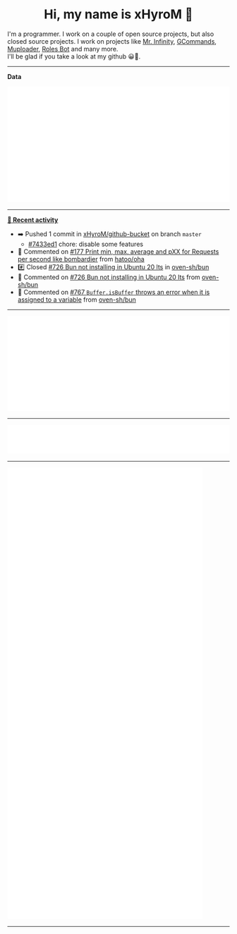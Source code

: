 <p align="center">
    <!-- <img src="https://avatars.githubusercontent.com/u/56601352" width="192" alt="hyro's pfp" /> -->
    <h1 align="center">Hi, my name is xHyroM 👋</h1>
</p>

I'm a programmer. I work on a couple of open source projects, but also closed source projects. I work on projects like [Mr. Infinity](https://discord.com/oauth2/authorize?client_id=720321585625694239&scope=bot%20applications.commands&permissions=8&redirect_uri=https://blobs.gq/imanager&prompt=consent&response_type=code), [GCommands](https://github.com/Garlic-Team/GCommands), [Muploader](https://github.com/xHyroM/Muploader), [Roles Bot](https://github.com/xHyroM/roles-bot) and many more.  
I'll be glad if you take a look at my github 😀👀.

___
**Data**

<img src="https://github.com/xHyroM/xHyroM/blob/master/.cache/base.svg">

___

**[📰 Recent activity](https://github.com/xHyroM)**
* ➡️ Pushed 1 commit in [xHyroM/github-bucket](https://github.com/xHyroM/github-bucket) on branch `master`
  * [#7433ed1](https://github.com/xHyroM/github-bucket/commit/7433ed1) chore: disable some features
* 💬 Commented on [#177 Print min, max, average and pXX for Requests per second like  bombardier](https://github.com/hatoo/oha/issues/177) from [hatoo/oha](https://github.com/hatoo/oha)
* #️⃣ Closed [#726 Bun not installing in Ubuntu 20 lts](https://github.com/oven-sh/bun/issues/726) in [oven-sh/bun](https://github.com/oven-sh/bun)
* 💬 Commented on [#726 Bun not installing in Ubuntu 20 lts](https://github.com/oven-sh/bun/issues/726) from [oven-sh/bun](https://github.com/oven-sh/bun)
* 💬 Commented on [#767 `Buffer.isBuffer` throws an error when it is assigned to a variable](https://github.com/oven-sh/bun/issues/767) from [oven-sh/bun](https://github.com/oven-sh/bun)


___

<img src="https://github.com/xHyroM/xHyroM/blob/master/.cache/isocalendar.svg">

___

<img src="https://github.com/xHyroM/xHyroM/blob/master/.cache/languages.svg">

___

<img src="https://github.com/xHyroM/xHyroM/blob/master/.cache/achievements.svg">

___
